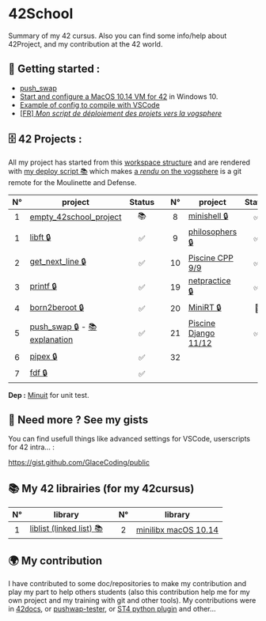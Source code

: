 # 42School

Summary of my 42 cursus. Also you can find some info/help about 42Project, and my contribution at the 42 world.

## 📖 Getting started :
 - [push_swap][1]
 - [Start and configure a MacOS 10.14 VM for 42](VM.md) in Windows 10.
 - [Example of config to compile with VSCode](https://gist.github.com/GlaceCoding/e0195d34145c8837cf8f18264fdd2539)
 - [\[FR\] *Mon script de déploiement des projets vers la vogsphere*](../../../empty_42school_project/tree/main/hooks#script-deploy)

## 🗄️ 42 Projects :
All my project has started from this [workspace structure](../../../empty_42school_project) and are rendered with [my deploy script 📚](../../../empty_42school_project/tree/main/hooks#script-deploy) which makes [a *rendu* on the vogsphere](../../../empty_42school_project_vogsphere) is a git remote for the Moulinette and Defense.

| N°  | project                                            | Status |   | N°  | project                                               | Status |
| :-: | -------------------------------------------------- | :----: | - | :-: | ----------------------------------------------------- | :----: |
| 1   | [empty_42school_project][2]                        |   📚   |   | 8   | [minishell 🔒](../../../project42_minishell)          |   ✅   |
| 1   | [libft 🔒](../../../project42_libft)               |   ✅   |   | 9   | [philosophers 🔒](../../../project42_philosophers)    |   ✅   |
| 2   | [get_next_line 🔒](../../../project42_getnextline) |   ✅   |   | 10  | [Piscine CPP 9/9][3]                                  |   ✅   |
| 3   | [printf 🔒](../../../project42_printf)             |   ✅   |   | 19  | [netpractice 🔒](../../../project42_netpractice)      |   ✅   |
| 4   | [born2beroot 🔒](../../../project42_born2beroot)   |   ✅   |   | 20  | [MiniRT 🔒](../../../project42_miniRT)                |   📝   |
| 5   | [push_swap 🔒][swap] - [📚 explanation][1]         |   ✅   |   | 21  | [Piscine Django 11/12][4]                             |   ✅   |
| 6   | [pipex 🔒](../../../project42_pipex)               |   ✅   |   | 32  | | |
| 7   | [fdf 🔒](../../../project42_fdf)                   |   ✅   |   | | | | 

[swap]: ../../../project42_pushswap
[1]: project/push_swap.md
[2]: ../../../empty_42school_project
[3]: project/CPP.md#%EF%B8%8F-cpp-module-00-08-
[4]: project/django.md#%EF%B8%8F-piscine-django-module-00-09--rush-00-01-

**Dep :** [Minuit](/siu/minunit) for unit test.

## 🥤 Need more ? See my gists

You can find usefull things like advanced settings for VSCode, userscripts for 42 intra… : 

https://gist.github.com/GlaceCoding/public

## 📚 My 42 librairies (for my 42cursus)

| N°  | library                                            |   | N°  | library                                            |
| :-: | -------------------------------------------------- | - | :-: | -------------------------------------------------- |
| 1   | [liblist (linked list) 📚][liblist]                |   | 2   | [minilibx macOS 10.14][minilibx]                   |

[liblist]: ../../../liblist#readme
[minilibx]: ../../../minilibx_macos_10.14_modified#readme


## 🌍 My contribution

I have contributed to some doc/repositories to make my contribution and play my part to help others students (also this contribution help me for my own project and my training with git and other tools). My contributions were in [42docs](https://github.com/GlaceCoding/42docs/commits?author=GlaceCoding), or [pushwap-tester](https://github.com/lmalki-h/push_swap_tester/pull/10#issue-1076884545), or [ST4 python plugin](https://github.com/baptistejamin/sublime-42-norminette/commits/master) and other…

<!--
**GlaceCoding/GlaceCoding** is a ✨ _special_ ✨ repository because its `README.md` (this file) appears on your GitHub profile.

Here are some ideas to get you started:

- 🔭 I’m currently working on ...
- 🌱 I’m currently learning ...
- 👯 I’m looking to collaborate on ...
- 🤔 I’m looking for help with ...
- 💬 Ask me about ...
- 📫 How to reach me: ...
- 😄 Pronouns: ...
- ⚡ Fun fact: ...
-->
